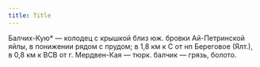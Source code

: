 ```yaml
---
title: Title
---
```


Балчих-Кую* — колодец с крышкой близ юж. бровки Ай-Петринской яйлы, в понижении
рядом с прудом; в 1,8 км к С от нп Береговое (Ялт.), в 0,8 км к ВСВ от г.
Мердвен-Кая — тюрк. балчик — грязь, болото.
